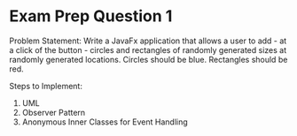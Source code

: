 # Exam Prep Question 1

Problem Statement: Write a JavaFx application that allows a user to 
add - at a click of the button - circles and rectangles of randomly 
generated sizes at randomly generated locations. Circles should be
blue. Rectangles should be red. 

Steps to Implement:
  1. UML
  2. Observer Pattern
  3. Anonymous Inner Classes for Event Handling
  
  
